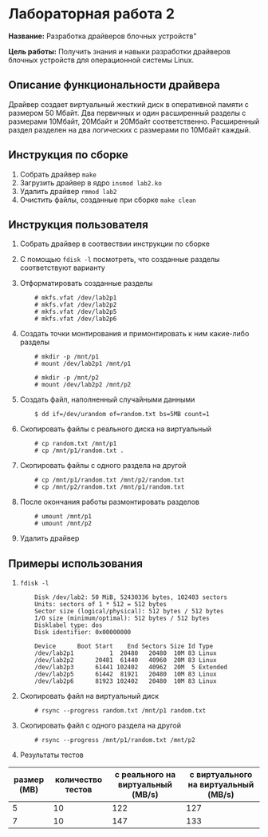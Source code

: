# Лабораторная работа 2

**Название:** Разработка драйверов блочных устройств"

**Цель работы:** Получить знания и навыки разработки драйверов блочных
устройств для операционной системы Linux. 

## Описание функциональности драйвера

Драйвер создает виртуальный жесткий диск в оперативной памяти с размером 50 Мбайт. Два первичных и один расширенный разделы с размерами 10Мбайт, 20Мбайт и 20Мбайт соответственно. Расширенный раздел  разделен на два логических с размерами по 10Мбайт каждый.

## Инструкция по сборке

1. Собрать драйвер `make`
2. Загрузить драйвер в ядро `insmod lab2.ko`
3. Удалить драйвер `rmmod lab2`
4. Очистить файлы, созданные при сборке `make clean`

## Инструкция пользователя

1. Собрать драйвер в соотвествии инструкции по сборке
2. С помощью `fdisk -l` посмотреть, что созданные разделы соответствуют варианту
3. Отформатировать созданные разделы
    ```
        # mkfs.vfat /dev/lab2p1
        # mkfs.vfat /dev/lab2p2
        # mkfs.vfat /dev/lab2p5
        # mkfs.vfat /dev/lab2p6
    ```
4. Создать точки монтирования и примонтировать к ним какие-либо разделы
    ```
        # mkdir -p /mnt/p1
        # mount /dev/lab2p1 /mnt/p1

        # mkdir -p /mnt/p2
        # mount /dev/lab2p2 /mnt/p2
    ```
5. Создать файл, наполненный случайными данными
    ```
        $ dd if=/dev/urandom of=random.txt bs=5MB count=1
    ```
6. Скопировать файлы с реального диска на виртуальный
    ```
        # cp random.txt /mnt/p1
        # cp /mnt/p1/random.txt .
    ```
7. Скопировать файлы с одного раздела на другой
    ```
        # cp /mnt/p1/random.txt /mnt/p2/random.txt
        # cp /mnt/p2/random.txt /mnt/p1/random.txt
    ```

8. После окончания работы размонтировать разделов
    ```
        # umount /mnt/p1
        # umount /mnt/p2
    ```
9. Удалить драйвер

## Примеры использования

1. `fdisk -l`
    ```
        Disk /dev/lab2: 50 MiB, 52430336 bytes, 102403 sectors
        Units: sectors of 1 * 512 = 512 bytes
        Sector size (logical/physical): 512 bytes / 512 bytes
        I/O size (minimum/optimal): 512 bytes / 512 bytes
        Disklabel type: dos
        Disk identifier: 0x00000000

        Device      Boot Start    End Sectors Size Id Type
        /dev/lab2p1          1  20480   20480  10M 83 Linux
        /dev/lab2p2      20481  61440   40960  20M 83 Linux
        /dev/lab2p3      61441 102402   40962  20M  5 Extended
        /dev/lab2p5      61442  81921   20480  10M 83 Linux
        /dev/lab2p6      81923 102402   20480  10M 83 Linux
    ```
2. Скопировать файл на виртуальный диск
    ```
        # rsync --progress random.txt /mnt/p1 random.txt
    ```
3. Скопировать файл с одного раздела на другой
    ```
        # rsync --progress /mnt/p1/random.txt /mnt/p2
    ```
4. Результаты тестов

размер (MB) | количество тестов | с реального на виртуальный (MB/s) | с виртуального на виртуальный (MB/s)
-------------- | ----------------- | ----------------------------------- | --------------------------------------
5 | 10 | 122 | 127
7 | 10 | 147 | 133
